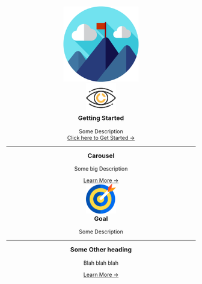 <style> 

@media only screen and (min-width: 60em) { .md-sidebar--secondary { display: none; } .md-content { margin-right: 0; margin-left: 0; padding:0; margin-top:0;max-width: 100%; } 
@media only screen and (min-width: 76.1875em) { .md-sidebar--primary { display: none; } .md-content { margin-right: 0; margin-left: 0; margin-top: 0; padding:0;max-width: 100%;} } 
.md-content__inner {margin-top: 0; padding-top: 0}

</style>


<h1 style="padding:0 margin-top:0px"> </h1> 

 <div align="center" >
    <img src="img/scene-svgrepo-com.svg" width="200px"/>
</div>

<div class="pillarwrapper">

 <div align="center" class="pillarcard">

  <img src="img/vision-svgrepo-com.svg" width="80px" />  
  <h3 style="margin-top:0px">Getting Started</h3>
  
  <p style="margin-bottom: 0px">  
    Some Description
  </p>

  <div class="card-btn-container">
   <a href="getting-started/home/">
   <span>Click here to Get Started &rarr; </span>
   </a>
  </div>
  
  <hr style="margin-bottom: 0px margin-top: 0px" />
 

  <h3 style="margin-top: 0px">Carousel</h3>

  <p>Some big Description</p>
  
  <div class="card-btn-container">
   <a href="getting-started/carousel/">
   <span>Learn More &rarr; </span>
   </a>
  </div>

 </div>


 <div align="center" class="pillarcard container">

  <img src="img/goal-svgrepo-com.svg" width="80px" />  
  <h3 style="margin-top:0px">Goal</h3>
  
  <p style="margin-bottom: 0px">  
    Some Description
  </p>
  
  <hr style="margin-bottom: 0px margin-top: 0px" />
 

  <h3 style="margin-top: 0px">Some Other heading</h3>

  <p>Blah blah blah</p>
  
  <div class="card-btn-container">
   <a href="http://127.0.0.1:8000/">
   <span>Learn More &rarr; </span>
   </a>
  </div>

 </div>


</div>
